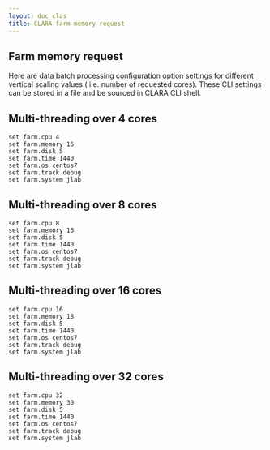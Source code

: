 ```yaml
---
layout: doc_clas
title: CLARA farm memory request
---
```

## Farm memory request


   Here are data batch processing configuration option settings for
   different vertical scaling values ( i.e. number of requested cores).
    These CLI settings can be stored in a file and be sourced in CLARA
    CLI shell.



## Multi-threading over 4 cores

```
set farm.cpu 4
set farm.memory 16
set farm.disk 5
set farm.time 1440
set farm.os centos7
set farm.track debug
set farm.system jlab
```

## Multi-threading over 8 cores

```
set farm.cpu 8
set farm.memory 16
set farm.disk 5
set farm.time 1440
set farm.os centos7
set farm.track debug
set farm.system jlab
```

## Multi-threading over 16 cores

```
set farm.cpu 16
set farm.memory 18
set farm.disk 5
set farm.time 1440
set farm.os centos7
set farm.track debug
set farm.system jlab
```
## Multi-threading over 32 cores

```
set farm.cpu 32
set farm.memory 30
set farm.disk 5
set farm.time 1440
set farm.os centos7
set farm.track debug
set farm.system jlab
```

